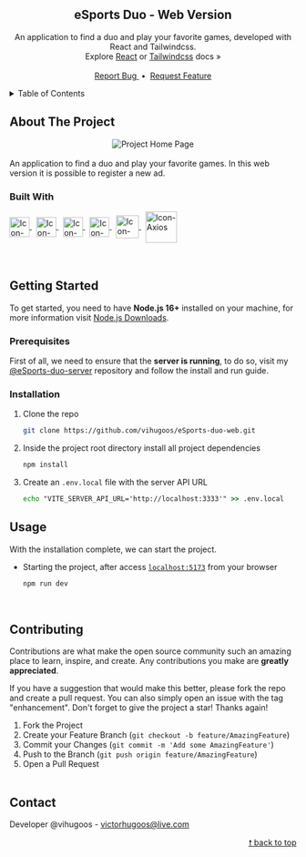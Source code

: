 <div id="top"> </div>

<!---- PROJECT LOGO ----> 
<div align="center">

  <h2 align="center"> 
    eSports Duo - Web Version 
  </h2>
  
  <p align="center">
    An application to find a duo and play your favorite games, developed with React and Tailwindcss. <br/>
    Explore <a href="https://reactjs.org/docs/getting-started.html">React</a> or <a href="https://tailwindcss.com/docs/installation">Tailwindcss</a> docs &#187; <br/> <br/>
    <a href="https://github.com/vihugoos/eSports-duo-web/issues"> Report Bug </a> &nbsp;•&nbsp;
    <a href="https://github.com/vihugoos/eSports-duo-web/issues"> Request Feature </a>
  </p>
</div>


<!---- TABLE OF CONTENTS ----> 
<details>
  <summary> Table of Contents </summary>
  <ol>
    <li>
      <a href="#about-the-project"> About The Project </a>
      <ul>
        <li><a href="#built-with"> Built With </a></li>
      </ul>
    </li>
    <li>
      <a href="#getting-started"> Getting Started </a>
      <ul>
        <li><a href="#prerequisites"> Prerequisites </a></li>
        <li><a href="#installation"> Installation </a></li>
      </ul>
    </li>
    <li><a href="#usage"> Usage </a></li>
    <li><a href="#contributing"> Contributing </a></li>
    <li><a href="#contact"> Contact </a></li>
  </ol>
</details>


<!---- THE PROJECT ---->
## About The Project

<div align="center">
  <img src="https://user-images.githubusercontent.com/44311634/185269192-3b0b4aef-f548-4262-98f0-66e90fd397c0.gif" align="center" alt="Project Home Page">
  <br/> <br/> 
</div>
An application to find a duo and play your favorite games. In this web version it is possible to register a new ad.


### Built With 

<div style="display: inline_block">
    <!-- Icon Node.js --> 
    <a href="https://nodejs.org/en/"> 
      <img align="center" alt="Icon-Node.js" height="35" src="https://cdn.jsdelivr.net/gh/devicons/devicon/icons/nodejs/nodejs-original.svg"> 
    </a> &nbsp;
    <!-- Icon TypeScript --> 
    <a href="https://www.typescriptlang.org/"> 
      <img align="center" alt="Icon-TypeScript" height="35" src="https://cdn.jsdelivr.net/gh/devicons/devicon/icons/typescript/typescript-original.svg"> 
    </a> &nbsp;
    <!-- Icon Vite --> 
    <a href="https://vitejs.dev/"> 
      <img align="center" alt="Icon-Vite" height="35" src="https://user-images.githubusercontent.com/44311634/178621448-92a00500-f7b2-4764-a109-9cdf4221abd7.svg"> 
    </a> &nbsp;
    <!-- Icon React -->
    <a href="https://reactjs.org/"> 
      <img align="center" alt="Icon-React" height="35" src="https://user-images.githubusercontent.com/44311634/178088844-02a9c9ba-28b9-4ef6-87f0-d12d52ceaf0b.png"> 
    </a> &nbsp;
    <!-- Icon TailwindCSS --> 
    <a href="https://tailwindcss.com/"> 
      <img align="center" alt="Icon-TailwindCSS" height="40" src="https://cdn.jsdelivr.net/gh/devicons/devicon/icons/tailwindcss/tailwindcss-plain.svg"> 
    </a> &nbsp;
    <!-- Icon Axios -->
    <a href="https://axios-http.com/"> 
      <img align="center" alt="Icon-Axios" height="55" src="https://user-images.githubusercontent.com/44311634/178089407-0176462e-7e60-4f4f-9ad8-5429a22b2c5c.png"> 
    </a> 
</div>

<br/>
<br/>


<!---- GETTING STARTED ----> 
## Getting Started

To get started, you need to have <strong>Node.js 16+</strong> installed on your machine, for more information visit <a href="https://nodejs.org/en/download/"> Node.js Downloads</a>. 


### Prerequisites 

First of all, we need to ensure that the <strong>server is running</strong>, to do so, visit my <a href="https://github.com/vihugoos/eSports-duo-server">@eSports-duo-server</a> repository and follow the install and run guide. 


### Installation 

1. Clone the repo 
   ```bash
   git clone https://github.com/vihugoos/eSports-duo-web.git 
   ```
2. Inside the project root directory install all project dependencies 
   ```cmd
   npm install
   ```
3. Create an `.env.local` file with the server API URL 
   ```cmd
   echo "VITE_SERVER_API_URL='http://localhost:3333'" >> .env.local 
   ``` 
 

<!---- USAGE EXAMPLES ----> 
## Usage

With the installation complete, we can start the project.

* Starting the project, after access [`localhost:5173`](http://localhost:5173) from your browser
   ```bash
   npm run dev  
   ```
<br/>


<!---- CONTRIBUTING ---->
## Contributing

Contributions are what make the open source community such an amazing place to learn, inspire, and create. Any contributions you make are **greatly appreciated**.

If you have a suggestion that would make this better, please fork the repo and create a pull request. You can also simply open an issue with the tag "enhancement".
Don't forget to give the project a star! Thanks again!

1. Fork the Project
2. Create your Feature Branch (`git checkout -b feature/AmazingFeature`)
3. Commit your Changes (`git commit -m 'Add some AmazingFeature'`)
4. Push to the Branch (`git push origin feature/AmazingFeature`)
5. Open a Pull Request
<br/> <br/> 


<!---- CONTACT ----> 
## Contact

Developer @vihugoos - victorhugoos@live.com 

<p align="right"><a href="#top"> &#129045; back to top </a></p> 
